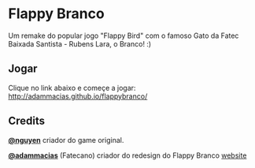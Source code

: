 Flappy Branco
=========
Um remake do popular jogo "Flappy Bird" com o famoso Gato da Fatec Baixada Santista - Rubens Lara, o Branco! :)

Jogar 
------------
Clique no link abaixo e começe a jogar:  
http://adammacias.github.io/flappybranco/


Credits
------
**[@nguyen](https://github.com/aregowe)** criador do game original.

**[@adammacias](https://github.com/adammacias)** (Fatecano) criador do redesign do Flappy Branco [website](https://www.adamamcias.com.br)
